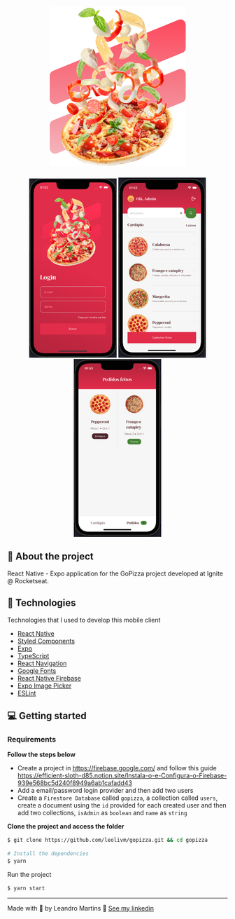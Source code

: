 <h1 align="center">
    <img alt="gopizza" title="gopizza" src="./src/assets/brand.png" />
</h1>

<p align="center">
  <img alt="gopizza" src="./src/assets/screen1.png" width="200" heigth="416" /> 
  <img alt="gopizza" src="./src/assets/screen2.png" width="200" heigth="416" /> 
  <img alt="gopizza" src="./src/assets/screen3.png" width="200" heigth="416" /> 
</p>

## :bookmark: About the project

React Native - Expo application for the GoPizza project developed at Ignite @ Rocketseat.

## 🚀 Technologies

Technologies that I used to develop this mobile client

- [React Native](https://reactnative.dev/)
- [Styled Components](https://styled-components.com/)
- [Expo](https://expo.io/)
- [TypeScript](https://www.typescriptlang.org/)
- [React Navigation](https://reactnavigation.org/)
- [Google Fonts](https://fonts.google.com/)
- [React Native Firebase](https://rnfirebase.io/)
- [Expo Image Picker](https://docs.expo.dev/versions/latest/sdk/imagepicker/)
- [ESLint](https://eslint.org/)

## 💻 Getting started

### Requirements

**Follow the steps below**

- Create a project in https://firebase.google.com/ and follow this guide https://efficient-sloth-d85.notion.site/Instala-o-e-Configura-o-Firebase-939e568bc5d240f8949a6ab1cafadd43
- Add a email/password login provider and then add two users
- Create a `Firestore Database` called `gopizza`, a collection called `users`, create a document using the `id` provided for each created user and then add two collections, `isAdmin` as `boolean` and `name` as `string`

**Clone the project and access the folder**

```bash
$ git clone https://github.com/leolivm/gopizza.git && cd gopizza
```

```bash
# Install the dependencies
$ yarn
```

Run the project

```bash
$ yarn start
```

---

Made with 💜 by Leandro Martins 👋 [See my linkedin](https://www.linkedin.com/in/leandro-martins-0640921a4/)
